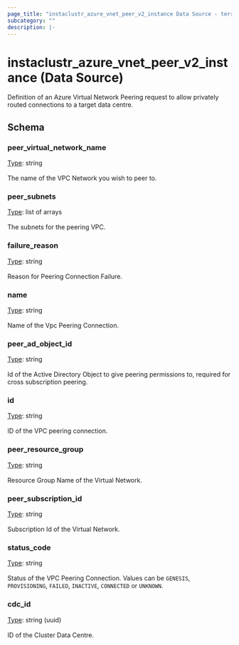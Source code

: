 ```yaml
---
page_title: "instaclustr_azure_vnet_peer_v2_instance Data Source - terraform-provider-instaclustr"
subcategory: ""
description: |-
---
```


# instaclustr_azure_vnet_peer_v2_instance (Data Source)
Definition of an Azure Virtual Network Peering request to allow privately routed connections to a target data centre.

## Schema
### peer_virtual_network_name<br>
<ins>Type</ins>: string<br>
<br>The name of the VPC Network you wish to peer to.
### peer_subnets<br>
<ins>Type</ins>: list of arrays<br>
<br>The subnets for the peering VPC.
### failure_reason<br>
<ins>Type</ins>: string<br>
<br>Reason for Peering Connection Failure.
### name<br>
<ins>Type</ins>: string<br>
<br>Name of the Vpc Peering Connection.
### peer_ad_object_id<br>
<ins>Type</ins>: string<br>
<br>Id of the Active Directory Object to give peering permissions to, required for cross subscription peering.
### id<br>
<ins>Type</ins>: string<br>
<br>ID of the VPC peering connection.
### peer_resource_group<br>
<ins>Type</ins>: string<br>
<br>Resource Group Name of the Virtual Network.
### peer_subscription_id<br>
<ins>Type</ins>: string<br>
<br>Subscription Id of the Virtual Network.
### status_code<br>
<ins>Type</ins>: string<br>
<br>Status of the VPC Peering Connection. Values can be `GENESIS`, `PROVISIONING`, `FAILED`, `INACTIVE`, `CONNECTED` or `UNKNOWN`.
### cdc_id<br>
<ins>Type</ins>: string (uuid)<br>
<br>ID of the Cluster Data Centre.

